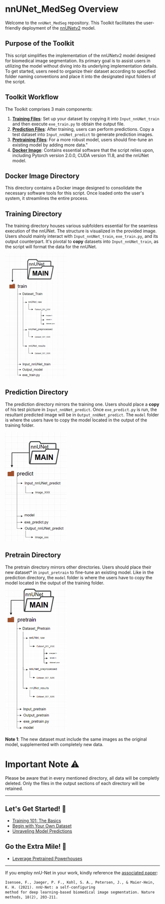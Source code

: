 # nnUNet_MedSeg Overview

Welcome to the `nnUNet_MedSeg` repository. This Toolkit facilitates the user-friendly deployment of the [nnUNetv2](https://github.com/MIC-DKFZ/nnUNet) model.

## Purpose of the Toolkit

This script simplifies the implementation of the nnUNetv2 model designed for biomedical image segmentation. Its primary goal is to assist users in utilizing the model without diving into its underlying implementation details. To get started, users need to organize their dataset according to specified folder naming conventions and place it into the designated input folders of the script.

## Toolkit Workflow

The Toolkit comprises 3 main components:

1. **<u><b>Training Files</b></u>**: Set up your dataset by copying it into `Input_nnUNet_train` and then execute `exe_train.py` to obtain the output file.
2. **<u><b>Prediction Files</b></u>**: After training, users can perform predictions. Copy a test dataset into `Input_nnUNet_predict` to generate prediction images.
3. **<u><b>Pretraining Files</b></u>**: For a more robust model, users should fine-tune an existing model by adding more data."
4. **<u><b>Docker Image</b></u>**: Contains essential software that the script relies upon, including Pytorch version 2.0.0, CUDA version 11.8, and the nnUNet model.

## Docker Image Directory

This directory contains a Docker image designed to consolidate the necessary software tools for this script. Once loaded onto the user's system, it streamlines the entire process.

## Training Directory

The training directory houses various subfolders essential for the seamless execution of the nnUNet. The structure is visualized in the provided image. Users should mainly interact with `Input_nnUNet_train`, `exe_train.py`, and its output counterpart. It's pivotal to **copy** datasets into `Input_nnUNet_train`, as the script will format the data for the nnUNet.


<img src="pictures/diagrammetrain.png" width="200"  />

## Prediction Directory

The prediction directory mirrors the training one. Users should place a **copy** of his test picture in `Input_nnUNet_predict`. Once `exe_predict.py` is run, the resultant predicted image will be in `Output_nnUNet_predict`. The `model` folder is where the users have to copy the model located in the output of the training folder. 

<img src="pictures/Diagrammepredict.png" width="200"  />


## Pretrain Directory
The pretrain directory mirrors other directories. Users should place their new dataset* in `input_pretrain` to fine-tune an existing model. Like in the prediction directory, the `model` folder is where the users have to copy the model located in the output of the training folder. 
<img src="pictures/Diagrammepretrain.png" width="200"  />

**Note 1**: The new dataset must include the same images as the original model, supplemented with completely new data.

# Important Note ⚠️ 
Please be aware that in every mentioned directory, all data will be completly deleted. Only the files in the output sections of each directory will be retained.








---


## Let's Get Started! 🌟
- [Training 101: The Basics](documentation/training.md)
- [Begin with Your Own Dataset](documentation/train_new_dataset.md)
- [Unraveling Model Predictions](documentation/predictive_segmentation.md)

## Go the Extra Mile! 🚀
- [Leverage Pretrained Powerhouses](documentation/pretrained_model.md)


---

If you employ nnU-Net in your work, kindly reference the [associated paper](https://www.google.com/url?q=https://www.nature.com/articles/s41592-020-01008-z&sa=D&source=docs&ust=1677235958581755&usg=AOvVaw3dWL0SrITLhCJUBiNIHCQO):



    Isensee, F., Jaeger, P. F., Kohl, S. A., Petersen, J., & Maier-Hein, K. H. (2021). nnU-Net: a self-configuring 
    method for deep learning-based biomedical image segmentation. Nature methods, 18(2), 203-211.

